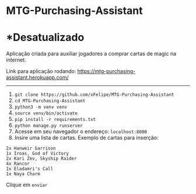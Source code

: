 # MTG-Purchasing-Assistant

# *Desatualizado

Aplicação criada para auxiliar jogadores a comprar cartas de magic na internet.

Link para aplicação rodando: https://mtg-purchasing-assistant.herokuapp.com/
___

1. `git clone https://github.com/xFelipe/MTG-Purchasing-Assistant`
2. `cd MTG-Purchasing-Assistant`
3. `python3 -m venv venv`
4. `source venv/bin/activate`
5. `pip install -r requirements.txt`
6. `python manage.py runserver`
7. Acesse em seu navegador o endereço: `localhost:8000`
8. Insire uma lista de cartas.
Exemplo de cartas para inserção:
```console
2x Hanweir Garrison
1x Iroas, God of Victory
2x Kari Zev, Skyship Raider
4x Rancor
1x Eladamri's Call
1x Naya Charm
```
Clique em `enviar`
